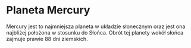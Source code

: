 # Planeta Mercury
Mercury jest to najmniejsza planeta w układzie słonecznym oraz jest ona najbliżej 
położona w stosunku do Słońca. Obrót tej planety wokół słońca zajmuje prawie 88 dni ziemskich.


